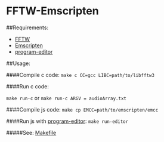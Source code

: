 FFTW-Emscripten
===========

##Requirements:
  * [FFTW](https://github.com/FFTW/fftw3)
  * [Emscripten](https://github.com/kripken/emscripten/wiki/Tutorial)
  * [program-editor](https://github.com/crowdprocess/program-editor)


##Usage:

####Compile c code: 
  `make c CC=gcc LIBC=path/to/libfftw3`
 
####Run c code: 
   
  `make run-c`
   or 
  `make run-c ARGV = audioArray.txt`

####Compile js code: 
  `make cp EMCC=path/to/emscripten/emcc`

####Run js with [program-editor](https://github.com/crowdprocess/program-editor): 
   `make run-editor`

#####See: [Makefile](https://github.com/sergio2540/FFTW-Emscripten/blob/master/Makefile)

